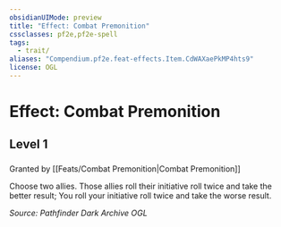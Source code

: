 ```yaml
---
obsidianUIMode: preview
title: "Effect: Combat Premonition"
cssclasses: pf2e,pf2e-spell
tags:
  - trait/
aliases: "Compendium.pf2e.feat-effects.Item.CdWAXaePkMP4hts9"
license: OGL
---
```

# Effect: Combat Premonition
## Level 1
### 






Granted by [[Feats/Combat Premonition|Combat Premonition]]

Choose two allies. Those allies roll their initiative roll twice and take the better result; You roll your initiative roll twice and take the worse result.

*Source: Pathfinder Dark Archive*
*OGL*